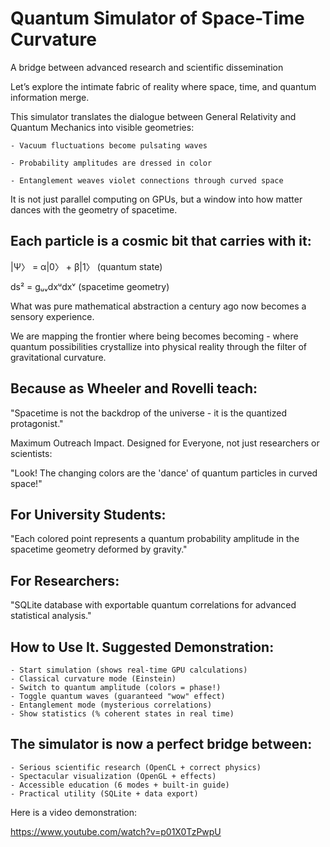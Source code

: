 # Quantum Simulator of Space-Time Curvature

A bridge between advanced research and scientific dissemination

Let’s explore the intimate fabric of reality where space, time, and quantum information merge.

This simulator translates the dialogue between General Relativity and Quantum Mechanics into visible geometries:

    - Vacuum fluctuations become pulsating waves

    - Probability amplitudes are dressed in color

    - Entanglement weaves violet connections through curved space

It is not just parallel computing on GPUs, but a window into how matter dances with the geometry of spacetime.

## Each particle is a cosmic bit that carries with it:

|Ψ〉 = α|0〉 + β|1〉 (quantum state)

ds² = gᵤᵥdxᵘdxᵛ (spacetime geometry)

What was pure mathematical abstraction a century ago now becomes a sensory experience.

We are mapping the frontier where being becomes becoming - where quantum possibilities crystallize into physical reality through the filter of gravitational curvature.

## Because as Wheeler and Rovelli teach:

"Spacetime is not the backdrop of the universe - it is the quantized protagonist."

Maximum Outreach Impact. Designed for Everyone, not just researchers or scientists:

"Look! The changing colors are the 'dance' of quantum particles in curved space!"

## For University Students:

"Each colored point represents a quantum probability amplitude in the spacetime geometry deformed by gravity."

## For Researchers:

"SQLite database with exportable quantum correlations for advanced statistical analysis."

## How to Use It. Suggested Demonstration:

    - Start simulation (shows real-time GPU calculations)
    - Classical curvature mode (Einstein)
    - Switch to quantum amplitude (colors = phase!)
    - Toggle quantum waves (guaranteed "wow" effect)
    - Entanglement mode (mysterious correlations)
    - Show statistics (% coherent states in real time)

## The simulator is now a perfect bridge between:

    - Serious scientific research (OpenCL + correct physics)
    - Spectacular visualization (OpenGL + effects)
    - Accessible education (6 modes + built-in guide)
    - Practical utility (SQLite + data export)

Here is a video demonstration:

https://www.youtube.com/watch?v=p01X0TzPwpU


